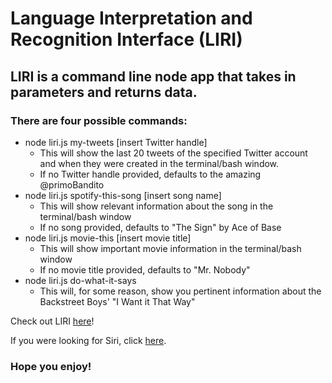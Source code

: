 # Language Interpretation and Recognition Interface (LIRI)

## LIRI is a command line node app that takes in parameters and returns data.

### There are four possible commands:
* node liri.js my-tweets [insert Twitter handle]
  * This will show the last 20 tweets of the specified Twitter account and when they were created in the terminal/bash window.
  * If no Twitter handle provided, defaults to the amazing @primoBandito
* node liri.js spotify-this-song [insert song name]
  * This will show relevant information about the song in the terminal/bash window
  * If no song provided, defaults to "The Sign" by Ace of Base
* node liri.js movie-this [insert movie title]
  * This will show important movie information in the terminal/bash window
  * If no movie title provided, defaults to "Mr. Nobody"
* node liri.js do-what-it-says
  * This will, for some reason, show you pertinent information about the Backstreet Boys' "I Want it That Way"

Check out LIRI [here](https://github.com/wllm-chndlr/liri-node-app)!

If you were looking for Siri, click [here](https://www.apple.com/ios/siri/).

### Hope you enjoy!